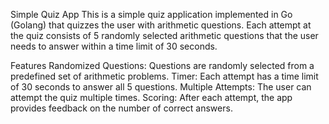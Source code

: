 Simple Quiz App
This is a simple quiz application implemented in Go (Golang) that quizzes the user with arithmetic questions. Each attempt at the quiz consists of 5 randomly selected arithmetic questions that the user needs to answer within a time limit of 30 seconds.

Features
Randomized Questions: Questions are randomly selected from a predefined set of arithmetic problems.
Timer: Each attempt has a time limit of 30 seconds to answer all 5 questions.
Multiple Attempts: The user can attempt the quiz multiple times.
Scoring: After each attempt, the app provides feedback on the number of correct answers.
